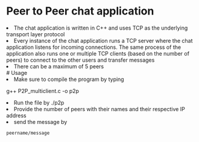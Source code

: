 # Peer to Peer chat application
<li>The chat application is written in C++ and  uses TCP as the underlying transport layer protocol </li>

<li> Every instance of the chat application runs a TCP server where the chat application listens for incoming connections. The same process of the application also runs one or multiple TCP clients (based on the number of peers) to connect to the other users and transfer messages </li>

<li>There can be a maximum of 5 peers</li>
# Usage
<li> Make sure to compile the program by typing

g++ P2P_multiclient.c -o p2p
<li> Run the file by ./p2p </li>
<li> Provide the number of peers with their names and their respective IP address </li>
<li> send the message by 

    peername/message 



